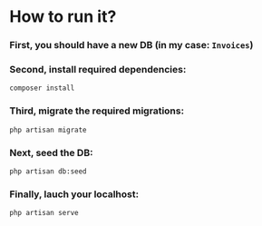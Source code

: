 # How to run it?

### First, you should have a new DB (in my case: `Invoices`)

### Second, install required dependencies:
```
composer install
```

### Third, migrate the required migrations:
```
php artisan migrate
```

### Next, seed the DB:
```
php artisan db:seed
```

### Finally, lauch your localhost:

```
php artisan serve
```